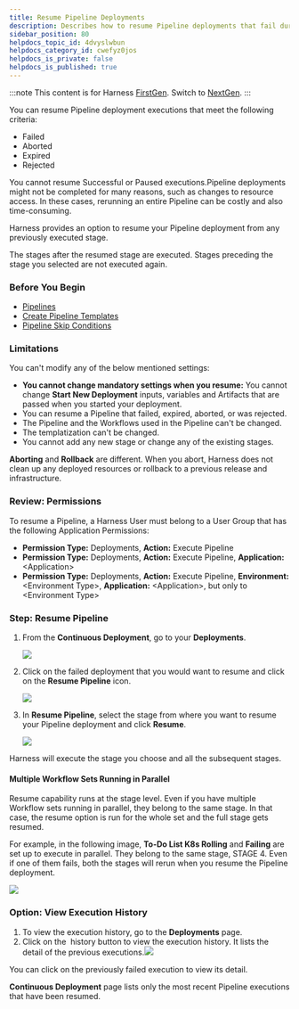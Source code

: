 ```yaml
---
title: Resume Pipeline Deployments
description: Describes how to resume Pipeline deployments that fail during execution.
sidebar_position: 80
helpdocs_topic_id: 4dvyslwbun
helpdocs_category_id: cwefyz0jos
helpdocs_is_private: false
helpdocs_is_published: true
---
```


:::note
This content is for Harness [FirstGen](/docs/getting-started/harness-first-gen-vs-harness-next-gen.md). Switch to [NextGen](/docs/continuous-delivery/manage-deployments/deployment-concepts).
:::

You can resume Pipeline deployment executions that meet the following criteria:

* Failed
* Aborted
* Expired
* Rejected

You cannot resume Successful or Paused executions.Pipeline deployments might not be completed for many reasons, such as changes to resource access. In these cases, rerunning an entire Pipeline can be costly and also time-consuming.

Harness provides an option to resume your Pipeline deployment from any previously executed stage.

The stages after the resumed stage are executed. Stages preceding the stage you selected are not executed again.


### Before You Begin

* [Pipelines](../../model-cd-pipeline/pipelines/pipeline-configuration.md)
* [Create Pipeline Templates](../../model-cd-pipeline/pipelines/templatize-pipelines.md)
* [Pipeline Skip Conditions](../../model-cd-pipeline/pipelines/skip-conditions.md)

### Limitations

You can't modify any of the below mentioned settings:

* **You cannot change mandatory settings when you resume:** You cannot change **Start New Deployment** inputs, variables and Artifacts that are passed when you started your deployment.
* You can resume a Pipeline that failed, expired, aborted, or was rejected.
* The Pipeline and the Workflows used in the Pipeline can't be changed.
* The templatization can't be changed.
* You cannot add any new stage or change any of the existing stages.

**Aborting** and **Rollback** are different. When you abort, Harness does not clean up any deployed resources or rollback to a previous release and infrastructure.

### Review: Permissions

To resume a Pipeline, a Harness User must belong to a User Group that has the following Application Permissions:

* **Permission Type:** Deployments, **Action:** Execute Pipeline
* **Permission Type:** Deployments, **Action:** Execute Pipeline, **Application:** &lt;Application&gt;
* **Permission Type:** Deployments, **Action:** Execute Pipeline, **Environment:** &lt;Environment Type&gt;, **Application:** &lt;Application&gt;, but only to &lt;Environment Type&gt;

### Step: Resume Pipeline

1. From the **Continuous Deployment**, go to your **Deployments**.

   ![](./static/resume-a-pipeline-deployment-00.png)

2. Click on the failed deployment that you would want to resume and click on the **Resume Pipeline** icon.

   ![](./static/resume-a-pipeline-deployment-01.png)

3. In **Resume Pipeline**, select the stage from where you want to resume your Pipeline deployment and click **Resume**.

   ![](./static/resume-a-pipeline-deployment-02.png)

Harness will execute the stage you choose and all the subsequent stages.

#### Multiple Workflow Sets Running in Parallel

Resume capability runs at the stage level. Even if you have multiple Workflow sets running in parallel, they belong to the same stage. In that case, the resume option is run for the whole set and the full stage gets resumed.

For example, in the following image, **To-Do List K8s Rolling** and **Failing** are set up to execute in parallel. They belong to the same stage, STAGE 4. Even if one of them fails, both the stages will rerun when you resume the Pipeline deployment.

![](./static/resume-a-pipeline-deployment-03.png)

### Option: View Execution History

1. To view the execution history, go to the **Deployments** page.
2. Click on the  history button to view the execution history. It lists the detail of the previous executions.![](./static/resume-a-pipeline-deployment-04.png)

You can click on the previously failed execution to view its detail.

**Continuous Deployment** page lists only the most recent Pipeline executions that have been resumed.